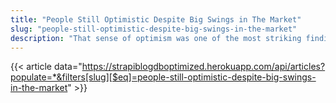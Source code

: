 ```yaml
---
title: "People Still Optimistic Despite Big Swings in The Market"
slug: "people-still-optimistic-despite-big-swings-in-the-market"
description: "That sense of optimism was one of the most striking findings in Fidelity Investments’ tenth annual 'New Year Financial Resolutions Study,' and could be an encouraging sign that – despite December’s rockiest performance in decades by all the major U.S. indexes – Americans still have confidence when it comes to the strength of the economy."
---
```


{{< article data="https://strapiblogdboptimized.herokuapp.com/api/articles?populate=*&filters[slug][$eq]=people-still-optimistic-despite-big-swings-in-the-market" >}}
